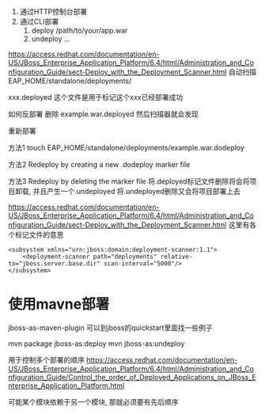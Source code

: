1. 通过HTTP控制台部署
2. 通过CLI部署
	1. deploy /path/to/your/app.war
	2. undeploy ...

https://access.redhat.com/documentation/en-US/JBoss_Enterprise_Application_Platform/6.4/html/Administration_and_Configuration_Guide/sect-Deploy_with_the_Deployment_Scanner.html
自动扫描
 EAP_HOME/standalone/deployments/
 
xxx.deployed 这个文件是用于标记这个xxx已经部署成功

如何反部署
删除 example.war.deployed 然后扫描器就会发现


重新部署

方法1
touch EAP_HOME/standalone/deployments/example.war.dodeploy

方法2
Redeploy by creating a new .dodeploy marker file

方法3
Redeploy by deleting the marker file
将.deployed标记文件删除将会将项目卸载, 并且产生一个.undeployed
将.undeployed删除又会将项目部署上去

https://access.redhat.com/documentation/en-US/JBoss_Enterprise_Application_Platform/6.4/html/Administration_and_Configuration_Guide/sect-Deploy_with_the_Deployment_Scanner.html
这里有各个标记文件的意思

```
<subsystem xmlns="urn:jboss:domain:deployment-scanner:1.1">
    <deployment-scanner path="deployments" relative-to="jboss.server.base.dir" scan-interval="5000"/>
</subsystem>
```

# 使用mavne部署 #
jboss-as-maven-plugin
可以到jboss的quickstart里面找一些例子

mvn package jboss-as:deploy
mvn jboss-as:undeploy


用于控制多个部署的顺序
https://access.redhat.com/documentation/en-US/JBoss_Enterprise_Application_Platform/6.4/html/Administration_and_Configuration_Guide/Control_the_order_of_Deployed_Applications_on_JBoss_Enterprise_Application_Platform.html

可能某个模块依赖于另一个模块, 那就必须要有先后顺序

